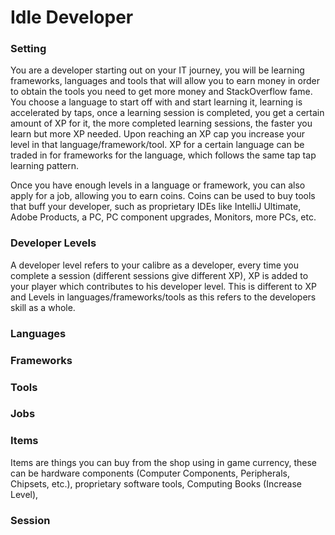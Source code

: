 # Idle Developer


### Setting
You are a developer starting out on your IT journey, you will be learning frameworks, languages and tools that will allow you to earn money in order to obtain the tools you need to get more money and StackOverflow fame. You choose a language to start off with and start learning it, learning is accelerated by taps, once a learning session is completed, you get a certain amount of XP for it, the more completed learning sessions, the faster you learn but more XP needed. Upon reaching an XP cap you increase your level in that language/framework/tool. XP for a certain language can be traded in for frameworks for the language, which follows the same tap tap learning pattern.

Once you have enough levels in a language or framework, you can also apply for a job, allowing you to earn coins. Coins can be used to buy tools that buff your developer, such as proprietary IDEs like IntelliJ Ultimate, Adobe Products, a PC, PC component upgrades, Monitors, more PCs, etc.


### Developer Levels
A developer level refers to your calibre as a developer, every time you complete a session (different sessions give different XP), XP is added to your player which contributes to his developer level. This is different to XP and Levels in languages/frameworks/tools as this refers to the developers skill as a whole. 


### Languages


### Frameworks



### Tools



### Jobs



### Items
Items are things you can buy from the shop using in game currency, these can be hardware components (Computer Components, Peripherals, Chipsets, etc.), proprietary software tools, Computing Books (Increase Level), 

### Session
